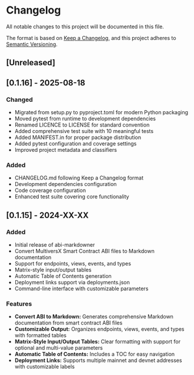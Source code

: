 # Changelog

All notable changes to this project will be documented in this file.

The format is based on [Keep a Changelog](https://keepachangelog.com/en/1.0.0/),
and this project adheres to [Semantic Versioning](https://semver.org/spec/v2.0.0.html).

## [Unreleased]

## [0.1.16] - 2025-08-18

### Changed
- Migrated from setup.py to pyproject.toml for modern Python packaging
- Moved pytest from runtime to development dependencies
- Renamed LICENCE to LICENSE for standard convention
- Added comprehensive test suite with 10 meaningful tests
- Added MANIFEST.in for proper package distribution
- Added pytest configuration and coverage settings
- Improved project metadata and classifiers

### Added
- CHANGELOG.md following Keep a Changelog format
- Development dependencies configuration
- Code coverage configuration
- Enhanced test suite covering core functionality

## [0.1.15] - 2024-XX-XX

### Added
- Initial release of abi-markdowner
- Convert MultiversX Smart Contract ABI files to Markdown documentation
- Support for endpoints, views, events, and types
- Matrix-style input/output tables
- Automatic Table of Contents generation
- Deployment links support via deployments.json
- Command-line interface with customizable parameters

### Features
- **Convert ABI to Markdown:** Generates comprehensive Markdown documentation from smart contract ABI files
- **Customizable Output:** Organizes endpoints, views, events, and types with formatted tables
- **Matrix-Style Input/Output Tables:** Clear formatting with support for optional and multi-value parameters
- **Automatic Table of Contents:** Includes a TOC for easy navigation
- **Deployment Links:** Supports multiple mainnet and devnet addresses with customizable labels
